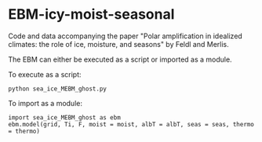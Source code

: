 # EBM-icy-moist-seasonal
Code and data accompanying the paper "Polar amplification in idealized climates: the role of ice, moisture, and seasons" by Feldl and Merlis.

The EBM can either be executed as a script or imported as a module.

To execute as a script:
```
python sea_ice_MEBM_ghost.py
```

To import as a module:
```
import sea_ice_MEBM_ghost as ebm
ebm.model(grid, Ti, F, moist = moist, albT = albT, seas = seas, thermo = thermo)
```
